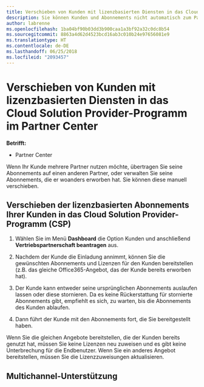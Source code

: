 ```yaml
---
title: Verschieben von Kunden mit lizenzbasierten Diensten in das Cloud Solution Provider-Programm im Partner Center | Partner Center
description: Sie können Kunden und Abonnements nicht automatisch zum Partner Center verschieben. Sie können dies jedoch manuell erledigen.
author: labrenne
ms.openlocfilehash: 1ba04bf90b03dd3b900caa1a3bf92a32c0dc8b54
ms.sourcegitcommit: 8863a4d62d4523bcd16ab3c010b24e97656081e9
ms.translationtype: HT
ms.contentlocale: de-DE
ms.lasthandoff: 06/25/2018
ms.locfileid: "2093457"
---
```

# <a name="moving-license-based-services-customers-to-the-cloud-solution-provider-program-on-partner-center"></a>Verschieben von Kunden mit lizenzbasierten Diensten in das Cloud Solution Provider-Programm im Partner Center

**Betrifft:**

-  Partner Center

Wenn Ihr Kunde mehrere Partner nutzen möchte, übertragen Sie seine Abonnements auf einen anderen Partner, oder verwalten Sie seine Abonnements, die er woanders erworben hat. Sie können diese manuell verschieben.

## <a name="move-your-customers-license-based-subscriptions-to-the-cloud-solution-provider-program-csp"></a>Verschieben der lizenzbasierten Abonnements Ihrer Kunden in das Cloud Solution Provider-Programm (CSP)

1. Wählen Sie im Menü **Dashboard** die Option Kunden und anschließend **Vertriebspartnerschaft beantragen** aus.

2. Nachdem der Kunde die Einladung annimmt, können Sie die gewünschten Abonnements und Lizenzen für den Kunden bereitstellen (z.B. das gleiche Office365-Angebot, das der Kunde bereits erworben hat). 

3. Der Kunde kann entweder seine ursprünglichen Abonnements auslaufen lassen oder diese stornieren. Da es keine Rückerstattung für stornierte Abonnements gibt, empfiehlt es sich, zu warten, bis die Abonnements des Kunden ablaufen.

4. Dann führt der Kunde mit den Abonnements fort, die Sie bereitgestellt haben.

Wenn Sie die gleichen Angebote bereitstellen, die der Kunden bereits genutzt hat, müssen Sie keine Lizenzen neu zuweisen und es gibt keine Unterbrechung für die Endbenutzer. Wenn Sie ein anderes Angebot bereitstellen, müssen Sie die Lizenzzuweisungen aktualisieren.

## <a name="multi-channel-support"></a>Multichannel-Unterstützung

